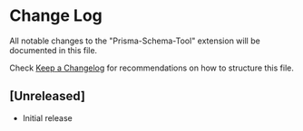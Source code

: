 # Change Log

All notable changes to the "Prisma-Schema-Tool" extension will be documented in this file.

Check [Keep a Changelog](http://keepachangelog.com/) for recommendations on how to structure this file.

## [Unreleased]

- Initial release